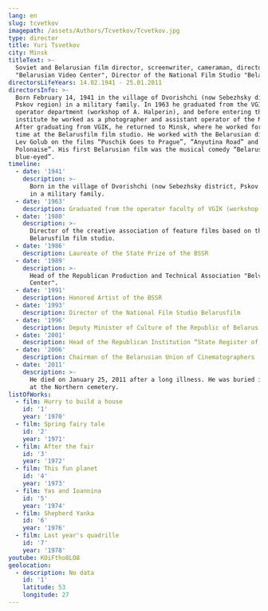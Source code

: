 ```yaml
---
lang: en
slug: tcvetkov
imagepath: /assets/Authors/Tcvetkov/Tcvetkov.jpg
type: director
title: Yuri Tsvetkov
city: Minsk
titleText: >-
  Soviet and Belarusian film director, screenwriter, cameraman, director of
  "Belarusian Video Center", Director of the National Film Studio "BelarusFilm".
directorsLifeYears: 14.02.1941 - 25.01.2011
directorsInfo: >-
  Born February 14, 1941 in the village of Dvorishchi (now Sebezhsky district,
  Pskov region) in a military family. In 1963 he graduated from the VGIK camera
  operator department (workshop of A. Halperin), and before entering the
  institute he worked as a photographer and assistant operator of the Minsk TV.
  After graduating from VGIK, he returned to Minsk, where he worked for a long
  time at the Belarusfilm film studio. He worked with the Belarusian director
  Lev Golub on the films “Puschik Goes to Prague”, “Anyutina Road” and “Oginsky
  Polonaise”. His first Belarusian film was the musical comedy “Belarus is my
  blue-eyed”.
timeline:
  - date: '1941'
    description: >-
      Born in the village of Dvorishchi (now Sebezhsky district, Pskov region)
      in a military family.
  - date: '1963'
    description: Graduated from the operator faculty of VGIK (workshop of A. Halperin)
  - date: '1980'
    description: >-
      Director of the creative association of feature films based on the
      Belarusfilm film studio.
  - date: '1986'
    description: Laureate of the State Prize of the BSSR
  - date: '1989'
    description: >-
      Head of the Republican Production and Technical Association "Belvideo
      Center".
  - date: '1991'
    description: Honored Artist of the BSSR
  - date: '1993'
    description: Director of the National Film Studio Belarusfilm
  - date: '1996'
    description: Deputy Minister of Culture of the Republic of Belarus
  - date: '2001'
    description: Head of the Republican Institution “State Register of Cinema and Video Films and Cinema and Video Programs”
  - date: '2006'
    description: Chairman of the Belarusian Union of Cinematographers
  - date: '2011'
    description: >-
      He died on January 25, 2011 after a long illness. He was buried in Minsk,
      at the Northern cemetery.
listOfWorks:
  - film: Hurry to build a house
    id: '1'
    year: '1970'
  - film: Spring fairy tale
    id: '2'
    year: '1971'
  - film: After the fair
    id: '3'
    year: '1972'
  - film: This fun planet
    id: '4'
    year: '1973'
  - film: Yas and Ioannina
    id: '5'
    year: '1974'
  - film: Shepherd Yanka
    id: '6'
    year: '1976'
  - film: Last year's quadrille
    id: '7'
    year: '1978'
youtube: KOiFtho8LO8
geolocation:
  - description: No data
    id: '1'
    latitude: 53
    longitude: 27
---
```


